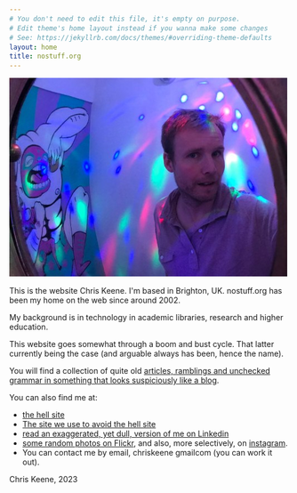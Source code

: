 ```yaml
---
# You don't need to edit this file, it's empty on purpose.
# Edit theme's home layout instead if you wanna make some changes
# See: https://jekyllrb.com/docs/themes/#overriding-theme-defaults
layout: home
title: nostuff.org
---
```


![photo of me](assets/images/2017ck3.jpg)

This is the website Chris Keene. I'm based in Brighton, UK. nostuff.org has been my home on the web since around 2002.


My background is in technology in academic libraries, research and higher education. 

This website goes somewhat through a boom and bust cycle. That latter currently being the case (and arguable always has been, hence the name). 

You will find a collection of quite old [articles, ramblings and unchecked grammar in something that looks suspiciously like a blog](https://www.nostuff.org/words/).

You can also find me at:

- [the hell site](http://www.twitter.com/chriskeene/)
- [The site we use to avoid the hell site](https://mastodon.social/@chriskeene)
- [read an exaggerated, yet dull, version of me on Linkedin](http://www.linkedin.com/in/chriskeene)
- [some random photos on Flickr](http://flickr.com/photos/chriskeene), and also, more selectively, on  [instagram](https://www.instagram.com/chriskeene1/).
- You can contact me by email, chriskeene gmailcom (you can work it out).

Chris Keene, 2023